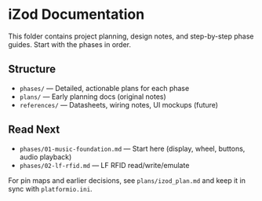# iZod Documentation

This folder contains project planning, design notes, and step-by-step phase guides. Start with the phases in order.

## Structure
- `phases/` — Detailed, actionable plans for each phase
- `plans/` — Early planning docs (original notes)
- `references/` — Datasheets, wiring notes, UI mockups (future)

## Read Next
- `phases/01-music-foundation.md` — Start here (display, wheel, buttons, audio playback)
- `phases/02-lf-rfid.md` — LF RFID read/write/emulate

For pin maps and earlier decisions, see `plans/izod_plan.md` and keep it in sync with `platformio.ini`.
